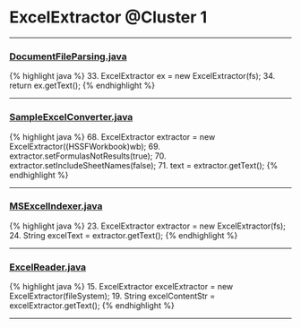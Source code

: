# ExcelExtractor @Cluster 1

***

### [DocumentFileParsing.java](https://searchcode.com/codesearch/view/76013528/)
{% highlight java %}
33. ExcelExtractor ex = new ExcelExtractor(fs);
34. return ex.getText();
{% endhighlight %}

***

### [SampleExcelConverter.java](https://searchcode.com/codesearch/view/114502930/)
{% highlight java %}
68. ExcelExtractor extractor = new ExcelExtractor((HSSFWorkbook)wb);
69. extractor.setFormulasNotResults(true);
70. extractor.setIncludeSheetNames(false);
71. text = extractor.getText();
{% endhighlight %}

***

### [MSExcelIndexer.java](https://searchcode.com/codesearch/view/95551301/)
{% highlight java %}
23. ExcelExtractor extractor = new ExcelExtractor(fs);
24. String excelText = extractor.getText();
{% endhighlight %}

***

### [ExcelReader.java](https://searchcode.com/codesearch/view/12574794/)
{% highlight java %}
15. ExcelExtractor excelExtractor = new ExcelExtractor(fileSystem);
19. String excelContentStr = excelExtractor.getText();
{% endhighlight %}

***

